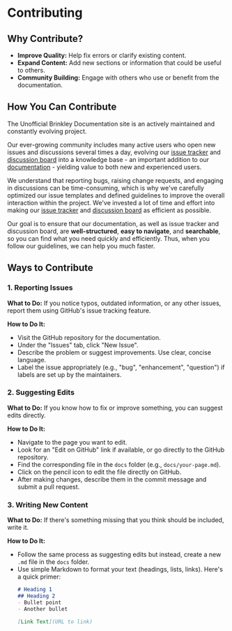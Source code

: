 # Contributing

## Why Contribute?

- **Improve Quality:** Help fix errors or clarify existing content.
- **Expand Content:** Add new sections or information that could be useful to others.
- **Community Building:** Engage with others who use or benefit from the documentation.

## How You Can Contribute

The Unofficial Brinkley Documentation site is an actively maintained and constantly evolving project. 

Our ever-growing community includes many active users who open new issues and discussions several times a day, evolving our [issue tracker] and [discussion board] into a knowledge base - an important addition to our [documentation] - yielding value to both new and experienced users.

We understand that reporting bugs, raising change requests, and engaging in discussions can be time-consuming, which is why we've carefully optimized our issue templates and defined guidelines to improve the overall interaction within the project. We've invested a lot of time and effort into making our [issue tracker] and [discussion board] as efficient as possible.

Our goal is to ensure that our documentation, as well as issue tracker and discussion board, are **well-structured**, **easy to navigate**, and **searchable**, so you can find what you need quickly and efficiently. Thus, when you follow our guidelines, we can help you much faster.

## Ways to Contribute

### 1. Reporting Issues

**What to Do:** If you notice typos, outdated information, or any other issues, report them using GitHub's issue tracking feature.

**How to Do It:**
- Visit the GitHub repository for the documentation.
- Under the "Issues" tab, click "New Issue".
- Describe the problem or suggest improvements. Use clear, concise language.
- Label the issue appropriately (e.g., "bug", "enhancement", "question") if labels are set up by the maintainers.

### 2. Suggesting Edits

**What to Do:** If you know how to fix or improve something, you can suggest edits directly.

**How to Do It:**
- Navigate to the page you want to edit.
- Look for an "Edit on GitHub" link if available, or go directly to the GitHub repository.
- Find the corresponding file in the `docs` folder (e.g., `docs/your-page.md`).
- Click on the pencil icon to edit the file directly on GitHub.
- After making changes, describe them in the commit message and submit a pull request.

### 3. Writing New Content

**What to Do:** If there's something missing that you think should be included, write it.

**How to Do It:**
- Follow the same process as suggesting edits but instead, create a new `.md` file in the `docs` folder.
- Use simple Markdown to format your text (headings, lists, links). Here's a quick primer:
  ```markdown
  # Heading 1
  ## Heading 2
  - Bullet point
  - Another bullet

  [Link Text](URL to link)

  ```



[discussion board]: https://github.com/spercle/brinkley-docs/discussions
[issue tracker]: https://github.com/spercle/brinkley-docs/issues
[documentation]: https://spercle.github.io/brinkley-docs




